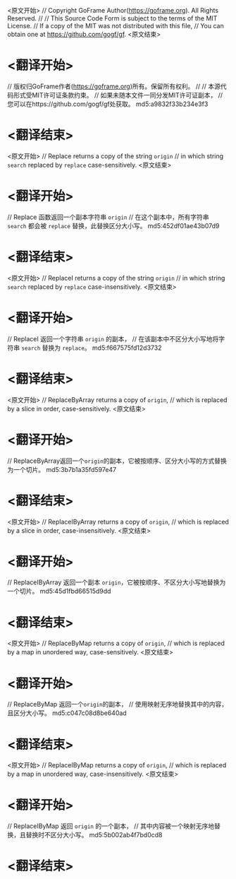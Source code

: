 
<原文开始>
// Copyright GoFrame Author(https://goframe.org). All Rights Reserved.
//
// This Source Code Form is subject to the terms of the MIT License.
// If a copy of the MIT was not distributed with this file,
// You can obtain one at https://github.com/gogf/gf.
<原文结束>

# <翻译开始>
// 版权归GoFrame作者(https://goframe.org)所有。保留所有权利。
//
// 本源代码形式受MIT许可证条款约束。
// 如果未随本文件一同分发MIT许可证副本，
// 您可以在https://github.com/gogf/gf处获取。 md5:a9832f33b234e3f3
# <翻译结束>


<原文开始>
// Replace returns a copy of the string `origin`
// in which string `search` replaced by `replace` case-sensitively.
<原文结束>

# <翻译开始>
// Replace 函数返回一个副本字符串 `origin`
// 在这个副本中，所有字符串 `search` 都会被 `replace` 替换，此替换区分大小写。 md5:452df01ae43b07d9
# <翻译结束>


<原文开始>
// ReplaceI returns a copy of the string `origin`
// in which string `search` replaced by `replace` case-insensitively.
<原文结束>

# <翻译开始>
// ReplaceI 返回一个字符串 `origin` 的副本，
// 在该副本中不区分大小写地将字符串 `search` 替换为 `replace`。 md5:f667575fd12d3732
# <翻译结束>


<原文开始>
// ReplaceByArray returns a copy of `origin`,
// which is replaced by a slice in order, case-sensitively.
<原文结束>

# <翻译开始>
// ReplaceByArray返回一个`origin`的副本，它被按顺序、区分大小写的方式替换为一个切片。 md5:3b7b1a35fd597e47
# <翻译结束>


<原文开始>
// ReplaceIByArray returns a copy of `origin`,
// which is replaced by a slice in order, case-insensitively.
<原文结束>

# <翻译开始>
// ReplaceIByArray 返回一个副本 `origin`，它被按顺序、不区分大小写地替换为一个切片。 md5:45d1fbd66515d9dd
# <翻译结束>


<原文开始>
// ReplaceByMap returns a copy of `origin`,
// which is replaced by a map in unordered way, case-sensitively.
<原文结束>

# <翻译开始>
// ReplaceByMap 返回一个`origin`的副本，
// 使用映射无序地替换其中的内容，且区分大小写。 md5:c047c08d8be640ad
# <翻译结束>


<原文开始>
// ReplaceIByMap returns a copy of `origin`,
// which is replaced by a map in unordered way, case-insensitively.
<原文结束>

# <翻译开始>
// ReplaceIByMap 返回 `origin` 的一个副本，
// 其中内容被一个映射无序地替换，且替换时不区分大小写。 md5:5b002ab4f7bd0cd8
# <翻译结束>

